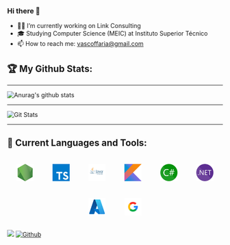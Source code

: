 ### Hi there 👋

- 👨‍💻 I’m currently working on Link Consulting
- 🎓 Studying Computer Science (MEIC) at Instituto Superior Técnico
- 📫 How to reach me: vascoffaria@gmail.com

## :trophy: My Github Stats:
__________________________________________________

![Anurag's github stats](https://github-readme-stats.vercel.app/api?username=vascofaria&show_icons=true&theme=tokyonight&count_private=true)

___________________________________________________

![Git Stats](https://github-readme-stats.vercel.app/api/top-langs/?username=vascofaria&theme=tokyonight&count_private=true&langs_count=10&layout=compact)

___________________________________________________

## 🧰 Current Languages and Tools:
<p align="center">
  <img src="https://raw.githubusercontent.com/github/explore/80688e429a7d4ef2fca1e82350fe8e3517d3494d/topics/nodejs/nodejs.png" alt="Nodejs" height="40" style="vertical-align:top; margin:20px">
  <img src="https://raw.githubusercontent.com/github/explore/80688e429a7d4ef2fca1e82350fe8e3517d3494d/topics/typescript/typescript.png" alt="Typescript" height="40" style="vertical-align:top; margin:20px">
  <img src="https://raw.githubusercontent.com/github/explore/80688e429a7d4ef2fca1e82350fe8e3517d3494d/topics/java/java.png" alt="Java" height="40" style="vertical-align:top; margin:20px">
  <img src="https://raw.githubusercontent.com/github/explore/80688e429a7d4ef2fca1e82350fe8e3517d3494d/topics/kotlin/kotlin.png" alt="Kotlin" height="40" style="vertical-align:top; margin:20px">
  <img src="https://raw.githubusercontent.com/github/explore/80688e429a7d4ef2fca1e82350fe8e3517d3494d/topics/csharp/csharp.png" alt="C#" height="40" style="vertical-align:top; margin:20px">
  <img src="https://raw.githubusercontent.com/github/explore/80688e429a7d4ef2fca1e82350fe8e3517d3494d/topics/dotnet/dotnet.png" alt=".NET" height="40" style="vertical-align:top; margin:20px">
  <img src="https://raw.githubusercontent.com/github/explore/80688e429a7d4ef2fca1e82350fe8e3517d3494d/topics/azure/azure.png" alt="Azure" height="40" style="vertical-align:top; margin:20px">
  <img src="https://raw.githubusercontent.com/github/explore/80688e429a7d4ef2fca1e82350fe8e3517d3494d/topics/google/google.png" alt="GCP" height="40" style="vertical-align:top; margin:20px">
</p>

![](https://visitor-badge.laobi.icu/badge?page_id=vascofaria.vascofaria)
[![Github](https://img.shields.io/github/followers/vascofaria?label=Follow&style=social)](https://github.com/vascofaria)
